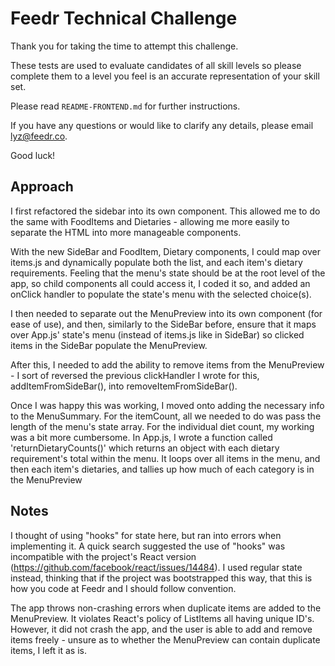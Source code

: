 # Feedr Technical Challenge

Thank you for taking the time to attempt this challenge.

These tests are used to evaluate candidates of all skill levels so please complete them to a level you feel is an accurate representation of your skill set.

Please read `README-FRONTEND.md` for further instructions.

If you have any questions or would like to clarify any details, please email lyz@feedr.co.

Good luck!

## Approach
I first refactored the sidebar into its own component. This allowed me to do the same with FoodItems and Dietaries - allowing me more easily to separate the HTML into more manageable components.


With the new SideBar and FoodItem, Dietary components, I could map over items.js and dynamically populate both the list, and each item's dietary requirements.
Feeling that the menu's state should be at the root level of the app, so child components all could access it, I coded it so, and added an onClick handler to populate the state's menu with the selected choice(s).

I then needed to separate out the MenuPreview into its own component (for ease of use), and then, similarly to the SideBar before, ensure that it maps over App.js' state's menu (instead of items.js like in SideBar) so clicked items in the SideBar populate the MenuPreview.

After this, I needed to add the ability to remove items from the MenuPreview - I sort of reversed the previous clickHandler I wrote for this, addItemFromSideBar(), into removeItemFromSideBar().

Once I was happy this was working, I moved onto adding the necessary info to the MenuSummary. For the itemCount, all we needed to do was pass the length of the menu's state array. For the individual diet count, my working was a bit more cumbersome. In App.js, I wrote a function called 'returnDietaryCounts()' which returns an object with each dietary requirement's total within the menu. It loops over all items in the menu, and then each item's dietaries, and tallies up how much of each category is in the MenuPreview

## Notes
I thought of using "hooks" for state here, but ran into errors when implementing it. A quick search suggested the use of "hooks" was incompatible with the project's React version (https://github.com/facebook/react/issues/14484). I used regular state instead, thinking that if the project was bootstrapped this way, that this is how you code at Feedr and I should follow convention.

The app throws non-crashing errors when duplicate items are added to the MenuPreview. It violates React's policy of ListItems all having unique ID's. However, it did not crash the app, and the user is able to add and remove items freely - unsure as to whether the MenuPreview can contain duplicate items, I left it as is.


